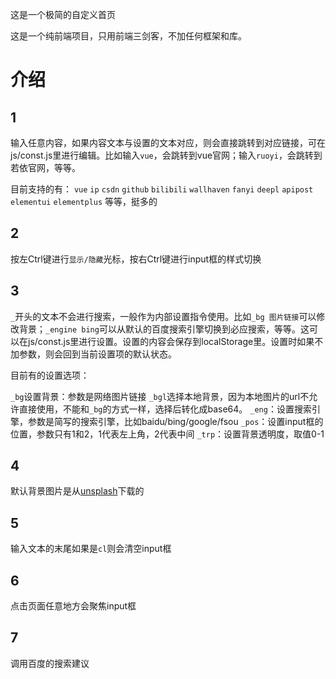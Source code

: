 这是一个极简的自定义首页

这是一个纯前端项目，只用前端三剑客，不加任何框架和库。

# 介绍

## 1

输入任意内容，如果内容文本与设置的文本对应，则会直接跳转到对应链接，可在js/const.js里进行编辑。比如输入`vue`，会跳转到vue官网；输入`ruoyi`，会跳转到若依官网，等等。

目前支持的有：
`vue`
`ip`
`csdn`
`github`
`bilibili`
`wallhaven`
`fanyi`
`deepl`
`apipost`
`elementui`
`elementplus`
等等，挺多的

## 2

按左Ctrl键进行`显示/隐藏`光标，按右Ctrl键进行input框的样式切换

## 3

`_`开头的文本不会进行搜索，一般作为内部设置指令使用。比如`_bg 图片链接`可以修改背景；`_engine bing`可以从默认的百度搜索引擎切换到必应搜索，等等。这可以在js/const.js里进行设置。设置的内容会保存到localStorage里。设置时如果不加参数，则会回到当前设置项的默认状态。

目前有的设置选项：

`_bg`设置背景：参数是网络图片链接
`_bgl`选择本地背景，因为本地图片的url不允许直接使用，不能和`_bg`的方式一样，选择后转化成base64。
`_eng`：设置搜索引擎，参数是简写的搜索引擎，比如baidu/bing/google/fsou
`_pos`：设置input框的位置，参数只有1和2，1代表左上角，2代表中间
`_trp`：设置背景透明度，取值0-1

## 4
默认背景图片是从[unsplash](https://unsplash.com)下载的

## 5
输入文本的末尾如果是`cl`则会清空input框

## 6
点击页面任意地方会聚焦input框

## 7
调用百度的搜索建议
